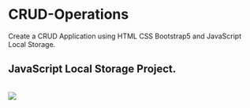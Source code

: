 # CRUD-Operations
Create a CRUD Application using HTML CSS Bootstrap5 and JavaScript Local Storage.  

## JavaScript Local Storage Project.

<br>

<img src="./image/CRUD operation using HTML CSS Bootstrap5 and JavaScript Local Storage.png">